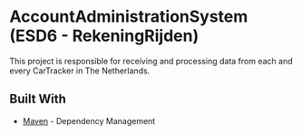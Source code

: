 # AccountAdministrationSystem (ESD6 - RekeningRijden)

This project is responsible for receiving and processing data from each and every CarTracker in The Netherlands.

## Built With

* [Maven](https://maven.apache.org/) - Dependency Management